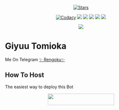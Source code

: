 <p align="center">
    <a href="https://github.com/nksama/RengokuRobot/stargazers"><img src="https://img.shields.io/github/stars/nksama/Rengokurobot?label=Stars&style=flat-square&logo=github&color=F10070" alt="Stars" /></a>
</p>
<p align="center">
    <a href="https://app.codacy.com/manual/nksama/RengokuRobot/dashboard"> <img src="https://img.shields.io/codacy/grade/4d58f2a402b54aed8a7d95f7add45a81?color=brightgreen&logo=codacy&logoColor=green&style=for-the-badge" alt="Codacy" /></a>
    <a href="https://github.com/nksama/rengokurobot"> <img src="https://img.shields.io/github/repo-size/nksama/rengokurobot?color=orange&logo=github&logoColor=green&style=for-the-badge" /></a>
    <a href="https://github.com/nksama/rengokurobot/commits/prince"> <img src="https://img.shields.io/github/last-commit/nksama/rengokurobot?color=blue&logo=github&logoColor=green&style=for-the-badge" /></a>
    <a href="https://github.com/nksama/rengokurobot/issues"> <img src="https://img.shields.io/github/issues/nksama/rengokurobot?color=blueviolet&logo=github&logoColor=green&style=for-the-badge" /></a>
    <a href="https://github.com/nksama/rengokurobot/network/members"> <img src="https://img.shields.io/github/forks/nksama/rengokurobot?color=red&logo=github&logoColor=green&style=for-the-badge" /></a>  
    <a href="https://pypi.org/project/Telethon/"> <img src="https://img.shields.io/pypi/v/telethon?color=yellow&label=telethon&logo=python&logoColor=green&style=for-the-badge" /></a>
</p>

<p align="center">
  <img src="https://telegra.ph/file/8a7e1a28dd6fac2d72c95.jpg">
</p>

# Giyuu Tomioka
Me On Telegram [✨ Rengoku✨](https://t.me/RengokuRobot)

## How To Host
The easiest way to deploy this Bot
<p align="center"><a href="https://heroku.com/deploy?template=https://github.com/nksama/RengokuRobot"> <img src="https://img.shields.io/badge/Deploy%20To%20Heroku-black?style=for-the-badge&logo=heroku" width="220" height="38.45"/></a></p>
